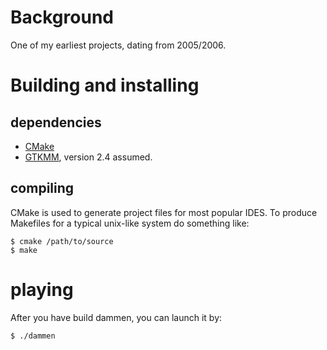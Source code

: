 Background
==========

One of my earliest projects, dating from 2005/2006.

Building and installing
=======================

dependencies
------------

* [CMake](http://www.cmake.org/)
* [GTKMM](http://www.gtkmm.org/), version 2.4 assumed.

compiling
---------

CMake is used to generate project files for most popular IDES. To produce Makefiles for a
typical unix-like system do something like:

    $ cmake /path/to/source
    $ make

playing
=======

After you have build dammen, you can launch it by:

    $ ./dammen
